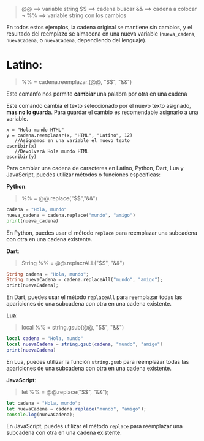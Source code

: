 > @@ ==> variable string
> $$ ==> cadena buscar
> && ==> cadena a colocar
¬ %% ==> variable string con los cambios 
>



En todos estos ejemplos, la cadena original se mantiene sin cambios, y el resultado del reemplazo se almacena en una nueva variable (`nueva_cadena`, `nuevaCadena`, o `nuevaCadena`, dependiendo del lenguaje).

# **Latino**: 
> %% = cadena.reemplazar.(@@, "$$", "&&") 

Este comanfo nos permite **cambiar** una palabra por otra en una cadena

Este comando cambia el texto seleccionado por el nuevo texto asignado, **mas no lo guarda**.
Para guardar el cambio es recomendable asignarlo a una variable.
```latino
x = "Hola mundo HTML"
y = cadena.reemplazar(x, "HTML", "Latino", 12)     
   //Asignamos en una variable el nuevo texto
escribir(x)                                        
   //Devolverá Hola mundo HTML
escribir(y)
```

Para cambiar una cadena de caracteres en Latino, Python, Dart, Lua y JavaScript, puedes utilizar métodos o funciones específicas:

**Python**: 
> %% = @@.replace("$$","&&")
```python
cadena = "Hola, mundo"
nueva_cadena = cadena.replace("mundo", "amigo")
print(nueva_cadena)
```
En Python, puedes usar el método `replace` para reemplazar una subcadena con otra en una cadena existente.

**Dart**: 
> String %% = @@.replacrALL("$$", "&&") 
```dart
String cadena = "Hola, mundo";
String nuevaCadena = cadena.replaceAll("mundo", "amigo");
print(nuevaCadena);
```
En Dart, puedes usar el método `replaceAll` para reemplazar todas las apariciones de una subcadena con otra en una cadena existente.

**Lua**: 
> local %% = string.gsub(@@, "$$", "&&") 
```lua
local cadena = "Hola, mundo"
local nuevaCadena = string.gsub(cadena, "mundo", "amigo")
print(nuevaCadena)
```
En Lua, puedes utilizar la función `string.gsub` para reemplazar todas las apariciones de una subcadena con otra en una cadena existente.

**JavaScript**:
> let %% = @@.replace("$$", "&&");
```javascript
let cadena = "Hola, mundo";
let nuevaCadena = cadena.replace("mundo", "amigo");
console.log(nuevaCadena);
```
En JavaScript, puedes utilizar el método `replace` para reemplazar una subcadena con otra en una cadena existente.

